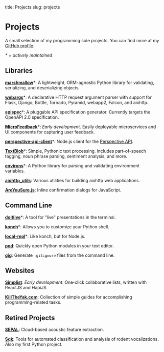 title: Projects
slug: projects

# Projects

A small selection of my programming side projects. You can find more at my [GitHub profile][github].

*\* = actively maintained*

## Libraries

<i class="fab fa-python"></i>
**[marshmallow](https://marshmallow.readthedocs.io/)**\*: A lightweight, ORM-agnostic Python library for validating, serializing, and deserializing objects.

<i class="fab fa-python"></i>
**[webargs](https://github.com/sloria/webargs)**\*: A declarative HTTP request argument parser with support for Flask, Django, Bottle, Tornado, Pyramid, webapp2, Falcon, and aiohttp.

<i class="fab fa-python"></i>
**[apispec](https://github.com/marshmallow-code/apispec)**\*: A pluggable API specification generator. Currently targets the OpenAPI 2.0 specification.

<i class="fab fa-node-js"></i>
**[MicroFeedback](https://github.com/microfeedback)**\*: *Early development*. Easily deployable microservices and UI components for
capturing user feedback.

<i class="fab fa-node-js"></i>
**[perspective-api-client](https://github.com/sloria/perspective-api-client)**\*:  Node.js client for the [Perspective API](https://www.perspectiveapi.com).

<i class="fab fa-python"></i>
**[TextBlob](https://textblob.readthedocs.io/)**\*: Simple, Pythonic text processing. Includes part-of-speech tagging, noun phrase parsing, sentiment analysis, and more.

<i class="fab fa-python"></i>
**[environs](https://github.com/sloria/environs)**\*: A Python library for parsing and validating environment variables.

<i class="fab fa-python"></i>
**[aiohttp_utils](https://github.com/sloria/aiohttp_utils)**: Various utilities for building aiohttp web applications.

<i class="fab fa-js-square"></i>
**[AreYouSure.js](https://github.com/sloria/AreYouSure.js)**: Inline confirmation dialogs for JavaScript.

## Command Line

<i class="fab fa-python"></i>
**[doitlive](https://github.com/sloria/doitlive)**\*: A tool for "live" presentations in the terminal.

<i class="fab fa-python"></i>
**[konch](https://github.com/sloria/konch)**\*: Allows you to customize your Python shell.

<i class="fab fa-node-js"></i>
**[local-repl](https://github.com/sloria/local-repl)**\*: Like konch, but for Node.js.

<i class="fab fa-python"></i>
**[ped](https://github.com/sloria/ped)**: Quickly open Python modules in your text editor.

<i class="fab fa-python"></i>
**[gig](https://www.github.com/sloria/gig)**: Generate `.gitignore` files from the command line.

## Websites

<i class="fab fa-js-square"></i>
<i class="fab fa-node-js"></i>
**[Simplist](http://simplist.sloria.com)**: *Early development*. One-click collaborative lists, written with ReactJS and HapiJS.

<i class="fab fa-python"></i>
**[KillTheYak.com][KillTheYak]**: Collection of simple guides for accomplishing programming-related tasks.

## Retired Projects

<i class="fab fa-python"></i>
**[SEPAL](http://sepalbio.com)**: Cloud-based acoustic feature extraction.

<i class="fab fa-python"></i>
**[Sqk](http://www.github.com/sloria/usv)**: Tools for automated classification and analysis of rodent vocalizations. Also my first Python project.



[github]: http://www.github.com/sloria
[KillTheYak]: http://killtheyak.com/
